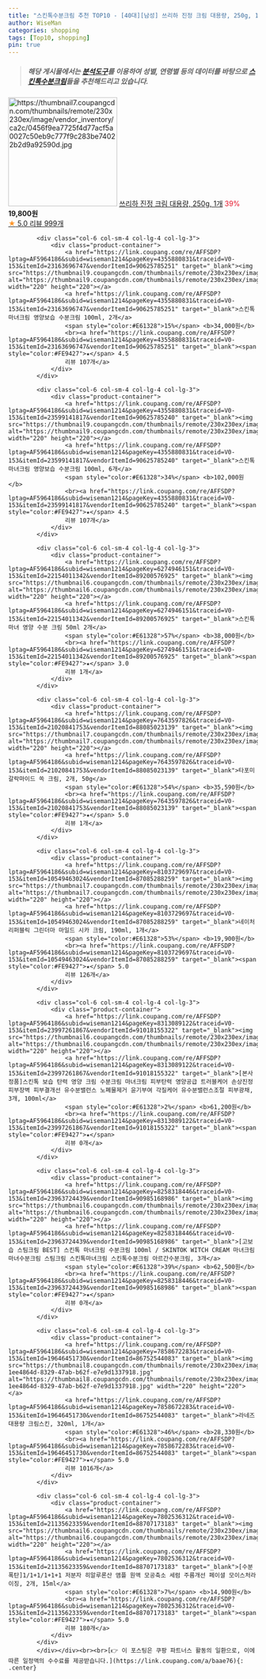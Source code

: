 ```yaml
---
title: "스킨톡수분크림 추천 TOP10 - [40대][남성] 쓰리하 진정 크림 대용량, 250g, 1개"
author: WiseMan
categories: shopping
tags: [Top10, shopping]
pin: true
---
```


> ##### 해당 게시물에서는 [**분석도구**](https://itemscout.io/)를 이용하여 **성별**, **연령별** 등의 데이터를 바탕으로 [**스킨톡수분크림**](https://link.coupang.com/a/baae76)들을 추천해드리고 있습니다.
<div class="container"><div class="row">
            <div class="col-6 col-sm-4 col-lg-4 col-lg-3">
                <div class="product-container">
                    <a href="https://link.coupang.com/re/AFFSDP?lptag=AF5964186&subid=wiseman1214&pageKey=6550008200&traceid=V0-153&itemId=23941839768&vendorItemId=82390721417" target="_blank"><img src="https://thumbnail7.coupangcdn.com/thumbnails/remote/230x230ex/image/vendor_inventory/ca2c/0456f9ea7725f4d77acf5a0027c50eb9c777f9c283be74022b2d9a92590d.jpg" alt="https://thumbnail7.coupangcdn.com/thumbnails/remote/230x230ex/image/vendor_inventory/ca2c/0456f9ea7725f4d77acf5a0027c50eb9c777f9c283be74022b2d9a92590d.jpg" width="220" height="220"></a>
                    <a href="https://link.coupang.com/re/AFFSDP?lptag=AF5964186&subid=wiseman1214&pageKey=6550008200&traceid=V0-153&itemId=23941839768&vendorItemId=82390721417" target="_blank">쓰리하 진정 크림 대용량, 250g, 1개</a>
                    <span style="color:#E61328">39%</span> <b>19,800원</b>
                    <br><a href="https://link.coupang.com/re/AFFSDP?lptag=AF5964186&subid=wiseman1214&pageKey=6550008200&traceid=V0-153&itemId=23941839768&vendorItemId=82390721417" target="_blank"><span style="color:#FE9427">★</span> 5.0
                    리뷰 999개</a>
                </div>
            </div>
            
            <div class="col-6 col-sm-4 col-lg-4 col-lg-3">
                <div class="product-container">
                    <a href="https://link.coupang.com/re/AFFSDP?lptag=AF5964186&subid=wiseman1214&pageKey=4355880831&traceid=V0-153&itemId=23163696747&vendorItemId=90625785251" target="_blank"><img src="https://thumbnail9.coupangcdn.com/thumbnails/remote/230x230ex/image/vendor_inventory/0912/8beb54d7933e4b815dee6019bcdb47e0197066498e9b8ee936e0d75f8c2a.jpg" alt="https://thumbnail9.coupangcdn.com/thumbnails/remote/230x230ex/image/vendor_inventory/0912/8beb54d7933e4b815dee6019bcdb47e0197066498e9b8ee936e0d75f8c2a.jpg" width="220" height="220"></a>
                    <a href="https://link.coupang.com/re/AFFSDP?lptag=AF5964186&subid=wiseman1214&pageKey=4355880831&traceid=V0-153&itemId=23163696747&vendorItemId=90625785251" target="_blank">스킨톡 마녀크림 영양보습 수분크림 100ml, 2개</a>
                    <span style="color:#E61328">15%</span> <b>34,000원</b>
                    <br><a href="https://link.coupang.com/re/AFFSDP?lptag=AF5964186&subid=wiseman1214&pageKey=4355880831&traceid=V0-153&itemId=23163696747&vendorItemId=90625785251" target="_blank"><span style="color:#FE9427">★</span> 4.5
                    리뷰 107개</a>
                </div>
            </div>
            
            <div class="col-6 col-sm-4 col-lg-4 col-lg-3">
                <div class="product-container">
                    <a href="https://link.coupang.com/re/AFFSDP?lptag=AF5964186&subid=wiseman1214&pageKey=4355880831&traceid=V0-153&itemId=23599141817&vendorItemId=90625785240" target="_blank"><img src="https://thumbnail9.coupangcdn.com/thumbnails/remote/230x230ex/image/vendor_inventory/0912/8beb54d7933e4b815dee6019bcdb47e0197066498e9b8ee936e0d75f8c2a.jpg" alt="https://thumbnail9.coupangcdn.com/thumbnails/remote/230x230ex/image/vendor_inventory/0912/8beb54d7933e4b815dee6019bcdb47e0197066498e9b8ee936e0d75f8c2a.jpg" width="220" height="220"></a>
                    <a href="https://link.coupang.com/re/AFFSDP?lptag=AF5964186&subid=wiseman1214&pageKey=4355880831&traceid=V0-153&itemId=23599141817&vendorItemId=90625785240" target="_blank">스킨톡 마녀크림 영양보습 수분크림 100ml, 6개</a>
                    <span style="color:#E61328">34%</span> <b>102,000원</b>
                    <br><a href="https://link.coupang.com/re/AFFSDP?lptag=AF5964186&subid=wiseman1214&pageKey=4355880831&traceid=V0-153&itemId=23599141817&vendorItemId=90625785240" target="_blank"><span style="color:#FE9427">★</span> 4.5
                    리뷰 107개</a>
                </div>
            </div>
            
            <div class="col-6 col-sm-4 col-lg-4 col-lg-3">
                <div class="product-container">
                    <a href="https://link.coupang.com/re/AFFSDP?lptag=AF5964186&subid=wiseman1214&pageKey=6274946151&traceid=V0-153&itemId=22154011342&vendorItemId=89200576925" target="_blank"><img src="https://thumbnail6.coupangcdn.com/thumbnails/remote/230x230ex/image/vendor_inventory/68f1/5a3a8480b6538f12425a4e9dae4876496b67351c7b737f39d382f6eeab30.jpg" alt="https://thumbnail6.coupangcdn.com/thumbnails/remote/230x230ex/image/vendor_inventory/68f1/5a3a8480b6538f12425a4e9dae4876496b67351c7b737f39d382f6eeab30.jpg" width="220" height="220"></a>
                    <a href="https://link.coupang.com/re/AFFSDP?lptag=AF5964186&subid=wiseman1214&pageKey=6274946151&traceid=V0-153&itemId=22154011342&vendorItemId=89200576925" target="_blank">스킨톡 마녀 영양 수분 크림 50ml 2개</a>
                    <span style="color:#E61328">57%</span> <b>38,000원</b>
                    <br><a href="https://link.coupang.com/re/AFFSDP?lptag=AF5964186&subid=wiseman1214&pageKey=6274946151&traceid=V0-153&itemId=22154011342&vendorItemId=89200576925" target="_blank"><span style="color:#FE9427">★</span> 3.0
                    리뷰 1개</a>
                </div>
            </div>
            
            <div class="col-6 col-sm-4 col-lg-4 col-lg-3">
                <div class="product-container">
                    <a href="https://link.coupang.com/re/AFFSDP?lptag=AF5964186&subid=wiseman1214&pageKey=7643597826&traceid=V0-153&itemId=21020841753&vendorItemId=88085023139" target="_blank"><img src="https://thumbnail7.coupangcdn.com/thumbnails/remote/230x230ex/image/vendor_inventory/5cb5/cad23c62d66ce0b0e921e09469ab44834ff84c6701fdb76379289972cb3b.png" alt="https://thumbnail7.coupangcdn.com/thumbnails/remote/230x230ex/image/vendor_inventory/5cb5/cad23c62d66ce0b0e921e09469ab44834ff84c6701fdb76379289972cb3b.png" width="220" height="220"></a>
                    <a href="https://link.coupang.com/re/AFFSDP?lptag=AF5964186&subid=wiseman1214&pageKey=7643597826&traceid=V0-153&itemId=21020841753&vendorItemId=88085023139" target="_blank">타포미 갈락마이드 쏙 크림, 2개, 50g</a>
                    <span style="color:#E61328">54%</span> <b>35,590원</b>
                    <br><a href="https://link.coupang.com/re/AFFSDP?lptag=AF5964186&subid=wiseman1214&pageKey=7643597826&traceid=V0-153&itemId=21020841753&vendorItemId=88085023139" target="_blank"><span style="color:#FE9427">★</span> 5.0
                    리뷰 1개</a>
                </div>
            </div>
            
            <div class="col-6 col-sm-4 col-lg-4 col-lg-3">
                <div class="product-container">
                    <a href="https://link.coupang.com/re/AFFSDP?lptag=AF5964186&subid=wiseman1214&pageKey=8103729697&traceid=V0-153&itemId=10549463024&vendorItemId=87085288259" target="_blank"><img src="https://thumbnail7.coupangcdn.com/thumbnails/remote/230x230ex/image/vendor_inventory/aead/947248735110b25e15e0e432d1684cf67d427c8e4822e408f48237c2d6f0.jpg" alt="https://thumbnail7.coupangcdn.com/thumbnails/remote/230x230ex/image/vendor_inventory/aead/947248735110b25e15e0e432d1684cf67d427c8e4822e408f48237c2d6f0.jpg" width="220" height="220"></a>
                    <a href="https://link.coupang.com/re/AFFSDP?lptag=AF5964186&subid=wiseman1214&pageKey=8103729697&traceid=V0-153&itemId=10549463024&vendorItemId=87085288259" target="_blank">네이처리퍼블릭 그린더마 마일드 시카 크림, 190ml, 1개</a>
                    <span style="color:#E61328">53%</span> <b>19,900원</b>
                    <br><a href="https://link.coupang.com/re/AFFSDP?lptag=AF5964186&subid=wiseman1214&pageKey=8103729697&traceid=V0-153&itemId=10549463024&vendorItemId=87085288259" target="_blank"><span style="color:#FE9427">★</span> 5.0
                    리뷰 126개</a>
                </div>
            </div>
            
            <div class="col-6 col-sm-4 col-lg-4 col-lg-3">
                <div class="product-container">
                    <a href="https://link.coupang.com/re/AFFSDP?lptag=AF5964186&subid=wiseman1214&pageKey=8313089122&traceid=V0-153&itemId=23997261867&vendorItemId=91018155322" target="_blank"><img src="https://thumbnail6.coupangcdn.com/thumbnails/remote/230x230ex/image/vendor_inventory/b39a/9d937b48e97672b3c58bd843e867cc7b219dc6c5c20728a94d86f358861e.jpg" alt="https://thumbnail6.coupangcdn.com/thumbnails/remote/230x230ex/image/vendor_inventory/b39a/9d937b48e97672b3c58bd843e867cc7b219dc6c5c20728a94d86f358861e.jpg" width="220" height="220"></a>
                    <a href="https://link.coupang.com/re/AFFSDP?lptag=AF5964186&subid=wiseman1214&pageKey=8313089122&traceid=V0-153&itemId=23997261867&vendorItemId=91018155322" target="_blank">[본사정품]스킨톡 보습 탄력 영양 크림 수분크림 마녀크림 피부탄력 영양공급 트러블케어 손상진정 피부장벽 피부결개선 유수분밸런스 노폐물제거 윤기부여 각질케어 유수분밸런스조절 피부광채, 3개, 100ml</a>
                    <span style="color:#E61328">2%</span> <b>61,200원</b>
                    <br><a href="https://link.coupang.com/re/AFFSDP?lptag=AF5964186&subid=wiseman1214&pageKey=8313089122&traceid=V0-153&itemId=23997261867&vendorItemId=91018155322" target="_blank"><span style="color:#FE9427">★</span> 
                    리뷰 0개</a>
                </div>
            </div>
            
            <div class="col-6 col-sm-4 col-lg-4 col-lg-3">
                <div class="product-container">
                    <a href="https://link.coupang.com/re/AFFSDP?lptag=AF5964186&subid=wiseman1214&pageKey=8258318446&traceid=V0-153&itemId=23963724439&vendorItemId=90985168986" target="_blank"><img src="https://thumbnail6.coupangcdn.com/thumbnails/remote/230x230ex/image/vendor_inventory/8c9d/7bf9ccdff2d4e3f1eacba7da215475bcb4172b1f0d2aee8f7cc0078168cf.png" alt="https://thumbnail6.coupangcdn.com/thumbnails/remote/230x230ex/image/vendor_inventory/8c9d/7bf9ccdff2d4e3f1eacba7da215475bcb4172b1f0d2aee8f7cc0078168cf.png" width="220" height="220"></a>
                    <a href="https://link.coupang.com/re/AFFSDP?lptag=AF5964186&subid=wiseman1214&pageKey=8258318446&traceid=V0-153&itemId=23963724439&vendorItemId=90985168986" target="_blank">[고보습 스팀크림 BEST] 스킨톡 마녀크림 수분크림 100ml / SKINTOK WITCH CREAM 마녀크림 마녀수분크림 스팀크림 스킨톡마녀크림 스킨톡수분크림 아르간수분크림, 3개</a>
                    <span style="color:#E61328">39%</span> <b>62,500원</b>
                    <br><a href="https://link.coupang.com/re/AFFSDP?lptag=AF5964186&subid=wiseman1214&pageKey=8258318446&traceid=V0-153&itemId=23963724439&vendorItemId=90985168986" target="_blank"><span style="color:#FE9427">★</span> 
                    리뷰 0개</a>
                </div>
            </div>
            
            <div class="col-6 col-sm-4 col-lg-4 col-lg-3">
                <div class="product-container">
                    <a href="https://link.coupang.com/re/AFFSDP?lptag=AF5964186&subid=wiseman1214&pageKey=7858672283&traceid=V0-153&itemId=19646451730&vendorItemId=86752544083" target="_blank"><img src="https://thumbnail8.coupangcdn.com/thumbnails/remote/230x230ex/image/retail/images/542040586746213-1ee4864d-8329-47ab-b62f-e7e9d1337918.jpg" alt="https://thumbnail8.coupangcdn.com/thumbnails/remote/230x230ex/image/retail/images/542040586746213-1ee4864d-8329-47ab-b62f-e7e9d1337918.jpg" width="220" height="220"></a>
                    <a href="https://link.coupang.com/re/AFFSDP?lptag=AF5964186&subid=wiseman1214&pageKey=7858672283&traceid=V0-153&itemId=19646451730&vendorItemId=86752544083" target="_blank">라네즈 대용량 크림스킨, 320ml, 1개</a>
                    <span style="color:#E61328">46%</span> <b>28,330원</b>
                    <br><a href="https://link.coupang.com/re/AFFSDP?lptag=AF5964186&subid=wiseman1214&pageKey=7858672283&traceid=V0-153&itemId=19646451730&vendorItemId=86752544083" target="_blank"><span style="color:#FE9427">★</span> 5.0
                    리뷰 1016개</a>
                </div>
            </div>
            
            <div class="col-6 col-sm-4 col-lg-4 col-lg-3">
                <div class="product-container">
                    <a href="https://link.coupang.com/re/AFFSDP?lptag=AF5964186&subid=wiseman1214&pageKey=7802536312&traceid=V0-153&itemId=21135623359&vendorItemId=88707173183" target="_blank"><img src="https://thumbnail6.coupangcdn.com/thumbnails/remote/230x230ex/image/vendor_inventory/dc16/489e0b6c4f2bcc6f1ea60592f3065326ca52c5903943141ae398dcbdc1bc.jpg" alt="https://thumbnail6.coupangcdn.com/thumbnails/remote/230x230ex/image/vendor_inventory/dc16/489e0b6c4f2bcc6f1ea60592f3065326ca52c5903943141ae398dcbdc1bc.jpg" width="220" height="220"></a>
                    <a href="https://link.coupang.com/re/AFFSDP?lptag=AF5964186&subid=wiseman1214&pageKey=7802536312&traceid=V0-153&itemId=21135623359&vendorItemId=88707173183" target="_blank">[수분폭탄]1/1+1/1+1+1 저분자 히알루론산 앰플 원액 모공축소 세럼 주름개선 페이셜 모이스처라이징, 2개, 15ml</a>
                    <span style="color:#E61328">7%</span> <b>14,900원</b>
                    <br><a href="https://link.coupang.com/re/AFFSDP?lptag=AF5964186&subid=wiseman1214&pageKey=7802536312&traceid=V0-153&itemId=21135623359&vendorItemId=88707173183" target="_blank"><span style="color:#FE9427">★</span> 5.0
                    리뷰 180개</a>
                </div>
            </div>
            </div></div><br><br>[👉 이 포스팅은 쿠팡 파트너스 활동의 일환으로, 이에 따른 일정액의 수수료를 제공받습니다.](https://link.coupang.com/a/baae76){: .center}